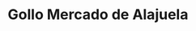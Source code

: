 ---
title: "Gollo Mercado de Alajuela"
url: /alajuela/gollo-mercado-de-alajuela/
shop: Haushaltsgeräte
---